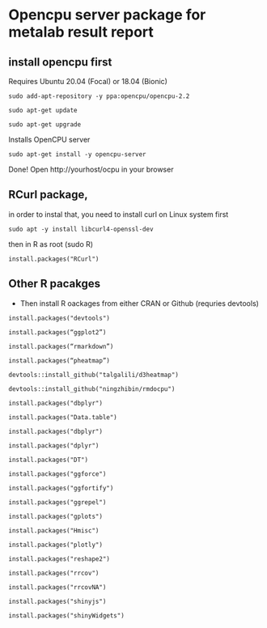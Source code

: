 # Opencpu server package for metalab result report


## install opencpu first

Requires Ubuntu 20.04 (Focal) or 18.04 (Bionic)

`sudo add-apt-repository -y ppa:opencpu/opencpu-2.2`

`sudo apt-get update `

`sudo apt-get upgrade`

Installs OpenCPU server

`sudo apt-get install -y opencpu-server`

Done! Open http://yourhost/ocpu in your browser



## RCurl package, 
in order to instal that, you need to install curl on Linux system first

`sudo apt -y install libcurl4-openssl-dev`

then in R as root (sudo R)

`install.packages("RCurl")`

## Other R pacakges


* Then install R oackages from either CRAN or Github (requries devtools)

`install.packages("devtools")`

`install.packages(“ggplot2”)`

`install.packages(“rmarkdown”)`

`install.packages(“pheatmap”)`

`devtools::install_github("talgalili/d3heatmap")`

`devtools::install_github("ningzhibin/rmdocpu")`

`install.packages("dbplyr")`

`install.packages("Data.table")`

`install.packages("dbplyr")`

`install.packages("dplyr")`

`install.packages("DT")`

`install.packages("ggforce")`

`install.packages("ggfortify")`

`install.packages("ggrepel")`

`install.packages("gplots")`

`install.packages("Hmisc")`

`install.packages("plotly")`

`install.packages("reshape2")`

`install.packages("rrcov")`

`install.packages("rrcovNA")`

`install.packages("shinyjs")`

`install.packages("shinyWidgets")`




